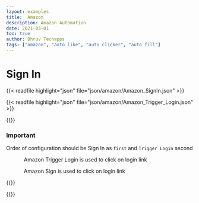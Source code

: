 ```yaml
---
layout: examples
title:  Amazon
description: Amazon Automation
date: 2021-03-01
toc: true
author: Dhruv Techapps
tags: ["amazon", "auto like", "auto clicker", "auto fill"]
---
```

# Sign In

{{< readfile highlight="json" file="json/amazon/Amazon_SignIn.json" >}}

{{< readfile highlight="json" file="json/amazon/Amazon_Trigger_Login.json" >}}

{{<callout>}}
<h3>Important</h3>
<p>Order of configuration should be Sign In as <code>first</code> and <code>Trigger Login</code> second</p>
<ul class="list-group list-group-flush">
  <ol class="list-group-item">Amazon Trigger Login is used to click on login link </ol>
  <ol class="list-group-item">Amazon Sign is used to click on login link </ol>
</ul>
{{</callout>}}

{{<img amazon-reorder.png>}}